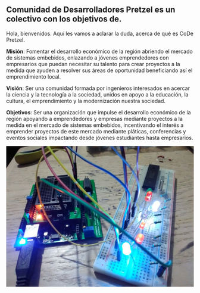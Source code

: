 ## Comunidad de Desarrolladores Pretzel es un colectivo con los objetivos de.

Hola, bienvenidos.
Aquí les vamos a aclarar la duda, acerca de qué es CoDe Pretzel.

**Misión**: Fomentar el desarrollo económico de la región abriendo el mercado de sistemas embebidos, enlazando a jóvenes emprendedores con empresarios que puedan necesitar su talento para crear proyectos a la medida que ayuden a resolver sus áreas de oportunidad beneficiando así el emprendimiento local. <br/>

**Visión**: Ser una comunidad formada por ingenieros interesados en acercar la ciencia y la tecnología a la sociedad, unidos en apoyo a la educación, la cultura, el emprendimiento y la modernización nuestra sociedad.<br/>

**Objetivos**: Ser una organización que impulse el desarrollo económico de la región apoyando a emprendedores y empresas mediante proyectos a la medida en el mercado de sistemas embebidos, incentivando el interés a emprender proyectos de este mercado mediante pláticas, conferencias y eventos sociales impactando desde jóvenes  estudiantes hasta empresarios.

![imagen de perfil](./assets/images/26685410_10214892043037493_2740588983134637665_o.jpg)

